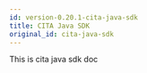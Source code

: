 ```yaml
---
id: version-0.20.1-cita-java-sdk
title: CITA Java SDK
original_id: cita-java-sdk
---
```


This is cita java sdk doc
